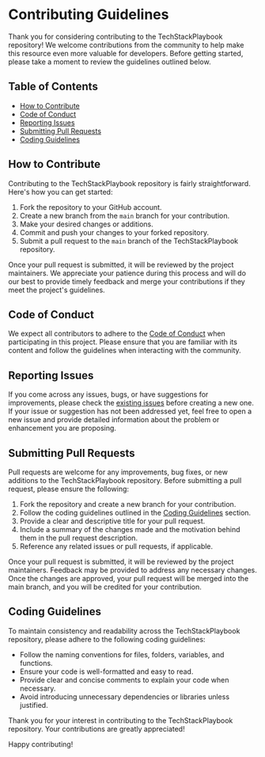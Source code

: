 # Contributing Guidelines

Thank you for considering contributing to the TechStackPlaybook repository! We welcome contributions from the community to help make this resource even more valuable for developers. Before getting started, please take a moment to review the guidelines outlined below.

## Table of Contents
- [How to Contribute](#how-to-contribute)
- [Code of Conduct](#code-of-conduct)
- [Reporting Issues](#reporting-issues)
- [Submitting Pull Requests](#submitting-pull-requests)
- [Coding Guidelines](#coding-guidelines)

## How to Contribute

Contributing to the TechStackPlaybook repository is fairly straightforward. Here's how you can get started:

1. Fork the repository to your GitHub account.
2. Create a new branch from the `main` branch for your contribution.
3. Make your desired changes or additions.
4. Commit and push your changes to your forked repository.
5. Submit a pull request to the `main` branch of the TechStackPlaybook repository.

Once your pull request is submitted, it will be reviewed by the project maintainers. We appreciate your patience during this process and will do our best to provide timely feedback and merge your contributions if they meet the project's guidelines.

## Code of Conduct

We expect all contributors to adhere to the [Code of Conduct](CODE_OF_CONDUCT.md) when participating in this project. Please ensure that you are familiar with its content and follow the guidelines when interacting with the community.

## Reporting Issues

If you come across any issues, bugs, or have suggestions for improvements, please check the [existing issues](https://github.com/devs-in-tech/TechStackPlaybook/issues) before creating a new one. If your issue or suggestion has not been addressed yet, feel free to open a new issue and provide detailed information about the problem or enhancement you are proposing.

## Submitting Pull Requests

Pull requests are welcome for any improvements, bug fixes, or new additions to the TechStackPlaybook repository. Before submitting a pull request, please ensure the following:

1. Fork the repository and create a new branch for your contribution.
2. Follow the coding guidelines outlined in the [Coding Guidelines](#coding-guidelines) section.
3. Provide a clear and descriptive title for your pull request.
4. Include a summary of the changes made and the motivation behind them in the pull request description.
5. Reference any related issues or pull requests, if applicable.

Once your pull request is submitted, it will be reviewed by the project maintainers. Feedback may be provided to address any necessary changes. Once the changes are approved, your pull request will be merged into the main branch, and you will be credited for your contribution.

## Coding Guidelines

To maintain consistency and readability across the TechStackPlaybook repository, please adhere to the following coding guidelines:

- Follow the naming conventions for files, folders, variables, and functions.
- Ensure your code is well-formatted and easy to read.
- Provide clear and concise comments to explain your code when necessary.
- Avoid introducing unnecessary dependencies or libraries unless justified.

Thank you for your interest in contributing to the TechStackPlaybook repository. Your contributions are greatly appreciated!

Happy contributing!
